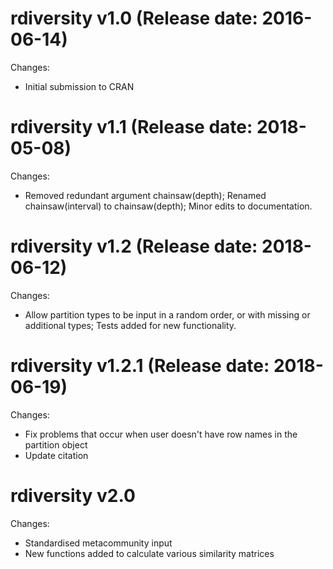 rdiversity v1.0 (Release date: 2016-06-14)
==============

Changes:

* Initial submission to CRAN


rdiversity v1.1 (Release date: 2018-05-08)
==============

Changes:

* Removed redundant argument chainsaw(depth); Renamed chainsaw(interval) to chainsaw(depth); Minor edits to documentation.


rdiversity v1.2 (Release date: 2018-06-12)
==============

Changes:

*  Allow partition types to be input in a random order, or with missing or additional types; Tests added for new functionality.


rdiversity v1.2.1 (Release date: 2018-06-19)
================

Changes:

*  Fix problems that occur when user doesn't have row names in the partition object
*  Update citation


rdiversity v2.0
=================

Changes:

*  Standardised metacommunity input
*  New functions added to calculate various similarity matrices



